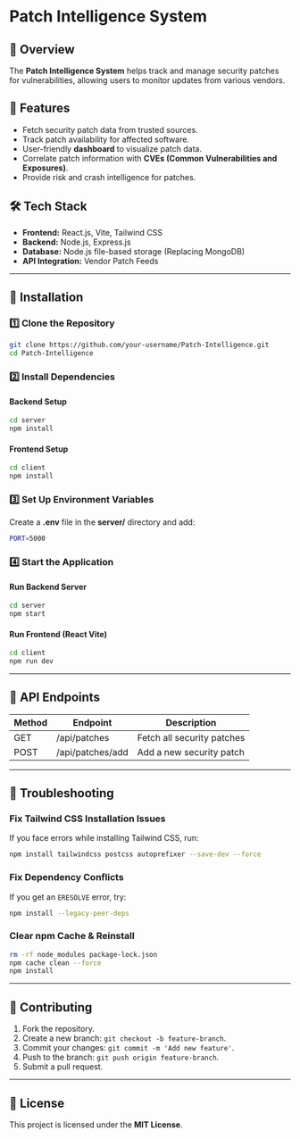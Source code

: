 
# Patch Intelligence System

## 🚀 Overview
The **Patch Intelligence System** helps track and manage security patches for vulnerabilities, allowing users to monitor updates from various vendors.

## 📌 Features
- Fetch security patch data from trusted sources.
- Track patch availability for affected software.
- User-friendly **dashboard** to visualize patch data.
- Correlate patch information with **CVEs (Common Vulnerabilities and Exposures)**.
- Provide risk and crash intelligence for patches.

## 🛠 Tech Stack
- **Frontend:** React.js, Vite, Tailwind CSS
- **Backend:** Node.js, Express.js
- **Database:** Node.js file-based storage (Replacing MongoDB)
- **API Integration:** Vendor Patch Feeds

---
## 📖 Installation

### 1️⃣ Clone the Repository
```sh
git clone https://github.com/your-username/Patch-Intelligence.git
cd Patch-Intelligence
```

### 2️⃣ Install Dependencies
#### Backend Setup
```sh
cd server
npm install
```

#### Frontend Setup
```sh
cd client
npm install
```

### 3️⃣ Set Up Environment Variables
Create a **.env** file in the **server/** directory and add:
```sh
PORT=5000
```

### 4️⃣ Start the Application
#### Run Backend Server
```sh
cd server
npm start
```

#### Run Frontend (React Vite)
```sh
cd client
npm run dev
```

---
## 🔗 API Endpoints
| Method | Endpoint         | Description                     |
|--------|-----------------|---------------------------------|
| GET    | /api/patches    | Fetch all security patches     |
| POST   | /api/patches/add | Add a new security patch       |

---
## 🔧 Troubleshooting
### Fix Tailwind CSS Installation Issues
If you face errors while installing Tailwind CSS, run:
```sh
npm install tailwindcss postcss autoprefixer --save-dev --force
```

### Fix Dependency Conflicts
If you get an `ERESOLVE` error, try:
```sh
npm install --legacy-peer-deps
```

### Clear npm Cache & Reinstall
```sh
rm -rf node_modules package-lock.json
npm cache clean --force
npm install
```

---
## 🤝 Contributing
1. Fork the repository.
2. Create a new branch: `git checkout -b feature-branch`.
3. Commit your changes: `git commit -m 'Add new feature'`.
4. Push to the branch: `git push origin feature-branch`.
5. Submit a pull request.

---
## 📜 License
This project is licensed under the **MIT License**.

